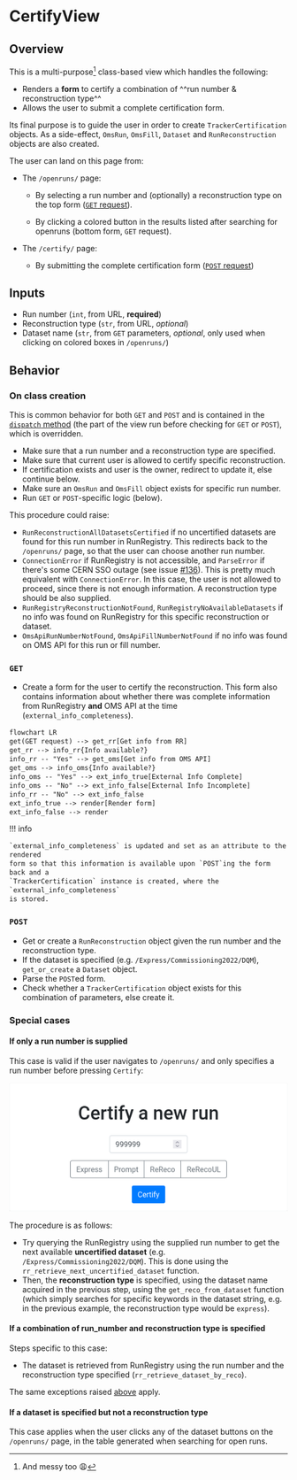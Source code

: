 # CertifyView

## Overview

This is a multi-purpose[^1] class-based view which handles the following:

- Renders a __form__ to certify a combination of ^^run number & reconstruction type^^
- Allows the user to submit a complete certification form.

Its final purpose is to guide the user in order
to create `TrackerCertification` objects. As a side-effect, `OmsRun`,
`OmsFill`, `Dataset` and `RunReconstruction` objects are also created.

The user can land on this page from:

- The `/openruns/` page:
    - By selecting a run number and (optionally) a reconstruction type on the
    top form ([`GET` request](#get)).
  
    - By clicking a colored button in the results listed after searching
    for openruns (bottom form, ``GET`` request).
  
- The `/certify/` page:
    - By submitting the complete certification form ([`POST` request](#post))

[^1]: And messy too :weary:

## Inputs

- Run number (`int`, from URL, __required__)
- Reconstruction type (`str`, from URL, _optional_)
- Dataset name (`str`, from `GET` parameters, _optional_, only used
when clicking on colored boxes in `/openruns/`)

## Behavior

### On class creation

This is common behavior for both `GET` and `POST` and is contained
in the
[`dispatch` method](https://docs.djangoproject.com/en/4.0/ref/class-based-views/base/#django.views.generic.base.View.dispatch)
(the part of the view run before checking for `GET` or `POST`),
which is overridden.

- Make sure that a run number and a reconstruction type are specified.
- Make sure that current user is allowed to certify specific reconstruction.
- If certification exists and user is the owner, redirect to update it, else
continue below.
- Make sure an `OmsRun` and `OmsFill` object exists for specific run number.
- Run `GET` or `POST`-specific logic (below).

This procedure could raise:

- `RunReconstructionAllDatasetsCertified` if no uncertified datasets
are found for this run number in RunRegistry. This redirects back
to the `/openruns/` page, so that the user can choose another run number.
- `ConnectionError` if RunRegistry is not accessible, and `ParseError`
if there's some CERN SSO outage
(see issue [#136](https://github.com/CMSTrackerDPG/certifier/issues/136)).
This is pretty much equivalent with `ConnectionError`. In this case, the
user is not allowed to proceed, since there is not enough information. A
reconstruction type should be also supplied.
- `RunRegistryReconstructionNotFound`, `RunRegistryNoAvailableDatasets` if
no info was found on RunRegistry for this specific reconstruction or dataset.
- `OmsApiRunNumberNotFound`, `OmsApiFillNumberNotFound` if no info was
found on OMS API for this run or fill number.

### `GET`

- Create a form for the user to certify the reconstruction. This
form also contains information about whether there was complete information
from RunRegistry __and__ OMS API at the time (`external_info_completeness`).

```mermaid
flowchart LR
get(GET request) --> get_rr[Get info from RR]
get_rr --> info_rr{Info available?}
info_rr -- "Yes" --> get_oms[Get info from OMS API]
get_oms --> info_oms{Info available?}
info_oms -- "Yes" --> ext_info_true[External Info Complete]
info_oms -- "No" --> ext_info_false[External Info Incomplete]
info_rr -- "No" --> ext_info_false
ext_info_true --> render[Render form]
ext_info_false --> render
```

!!! info

	`external_info_completeness` is updated and set as an attribute to the rendered
	form so that this information is available upon `POST`ing the form back and a
	`TrackerCertification` instance is created, where the `external_info_completeness`
	is stored. 

### `POST`

- Get or create a `RunReconstruction` object given the run number and the
reconstruction type.
- If the dataset is specified (e.g. `/Express/Commissioning2022/DQM`),
`get_or_create` a `Dataset` object.
- Parse the `POST`ed form.
- Check whether a `TrackerCertification` object exists for this
combination of parameters, else create it.

### Special cases

#### If only a run number is supplied

This case is valid if the user navigates to `/openruns/` and
only specifies a run number before pressing `Certify`:

![Certify form with run number specified but missing reco type](img/run_number_specified.png)

The procedure is as follows:

- Try querying the RunRegistry using the supplied run number
to get the next available __uncertified dataset__
(e.g. `/Express/Commissioning2022/DQM`). This is done using
the `rr_retrieve_next_uncertified_dataset` function.
- Then, the __reconstruction type__ is specified, using the dataset
name acquired in the previous step, using the `get_reco_from_dataset`
function (which simply searches for specific keywords in the dataset
string, e.g. in the previous example, the reconstruction type would
be `express`).

#### If a combination of run_number and reconstruction type is specified

Steps specific to this case:

- The dataset is retrieved from RunRegistry using the run number and the
reconstruction type specified (`rr_retrieve_dataset_by_reco`).

The same exceptions raised [above](#on-class-creation) apply.

#### If a dataset is specified but not a reconstruction type

This case applies when the user clicks any of the dataset buttons on
the `/openruns/` page, in the table generated when searching for
open runs.
